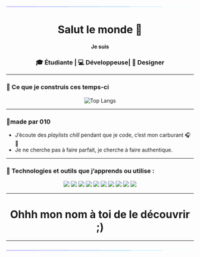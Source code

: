 <!-- Animated entrance -->
<p align="center">
  <img src="https://raw.githubusercontent.com/H1xxxx/H1xxxx/main/a.gif" style="max-width: 100%;" alt="animated gate">
</p>

<h1 align="center">Salut le monde 👋</h1>
<h4 align="center">Je suis </h4>
<h3 align="center">🎓 Étudiante | 💻 Développeuse| 🎨 Designer</h3>

---

### 🚧 Ce que je construis ces temps-ci

<p align="center">
  <img align="center" src="https://github-readme-stats.vercel.app/api/top-langs/?username=010calll&layout=compact&theme=radical&langs_count=10" alt="Top Langs" />
</p>

---

### 🧠made par 010

- J’écoute des <i>playlists chill</i> pendant que je code, c’est mon carburant 🎧🌙  
- Je ne cherche pas à faire parfait, je cherche à faire authentique.

---

### 🧰 Technologies et outils que j’apprends ou utilise :

<p align="center">
  <img src="https://img.shields.io/badge/HTML-E34F26?style=flat&logo=html5&logoColor=white" />
  <img src="https://img.shields.io/badge/CSS-1572B6?style=flat&logo=css3&logoColor=white" />
  <img src="https://img.shields.io/badge/Tailwind_CSS-38B2AC?style=flat&logo=tailwind-css&logoColor=white" />
  <img src="https://img.shields.io/badge/Bootstrap-563D7C?style=flat&logo=bootstrap&logoColor=white" />
  <img src="https://img.shields.io/badge/JavaScript-F7DF1E?style=flat&logo=javascript&logoColor=black" />
  <img src="https://img.shields.io/badge/TypeScript-3178C6?style=flat&logo=typescript&logoColor=white" />
  <img src="https://img.shields.io/badge/PHP-777BB4?style=flat&logo=php&logoColor=white" />
  <img src="https://img.shields.io/badge/MySQL-4479A1?style=flat&logo=mysql&logoColor=white" />
  <img src="https://img.shields.io/badge/Docker-2496ED?style=flat&logo=docker&logoColor=white" />
  <img src="https://img.shields.io/badge/C-00599C?style=flat&logo=c&logoColor=white" />
</p>

---


<h1 align="center">Ohhh  mon nom à toi de le découvrir ;)</h1>


---

<!-- Animated outro -->
<p align="center">
  <img src="https://raw.githubusercontent.com/H1xxxx/H1xxxx/main/a.gif" style="max-width: 100%;" alt="animated gate closing">
</p>
